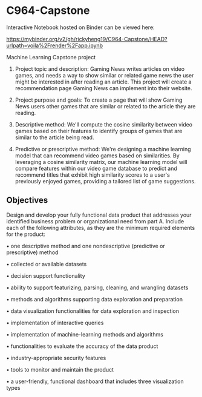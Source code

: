 # C964-Capstone
Interactive Notebook hosted on Binder can be viewed here: 

https://mybinder.org/v2/gh/rickyheng19/C964-Capstone/HEAD?urlpath=voila%2Frender%2Fapp.ipynb


Machine Learning Capstone project
1.	Project topic and description: Gaming News writes articles on video games, and needs a way to show similar or related game news the user might be interested in after reading an article. This project will create a recommendation page Gaming News can implement into their website.

2.	Project purpose and goals: To create a page that will show Gaming News users other games that are similar or related to the article they are reading.

3.	Descriptive method: We'll compute the cosine similarity between video games based on their features to identify groups of games that are similar to the article being read.
  
4.	Predictive or prescriptive method:  We're designing a machine learning model that can recommend video games based on similarities. By leveraging a cosine similarity matrix, our machine learning model will compare features within our video game database to predict and recommend titles that exhibit high similarity scores to a user's previously enjoyed games, providing a tailored list of game suggestions.

## Objectives

Design and develop your fully functional data product that addresses your identified business problem or organizational need from part A. Include each of the following attributes, as they are the minimum required elements for the product:

•   one descriptive method and one nondescriptive (predictive or prescriptive) method

•   collected or available datasets

•   decision support functionality

•   ability to support featurizing, parsing, cleaning, and wrangling datasets

•   methods and algorithms supporting data exploration and preparation

•   data visualization functionalities for data exploration and inspection

•   implementation of interactive queries

•   implementation of machine-learning methods and algorithms

•   functionalities to evaluate the accuracy of the data product

•   industry-appropriate security features

•   tools to monitor and maintain the product

•   a user-friendly, functional dashboard that includes three visualization types
